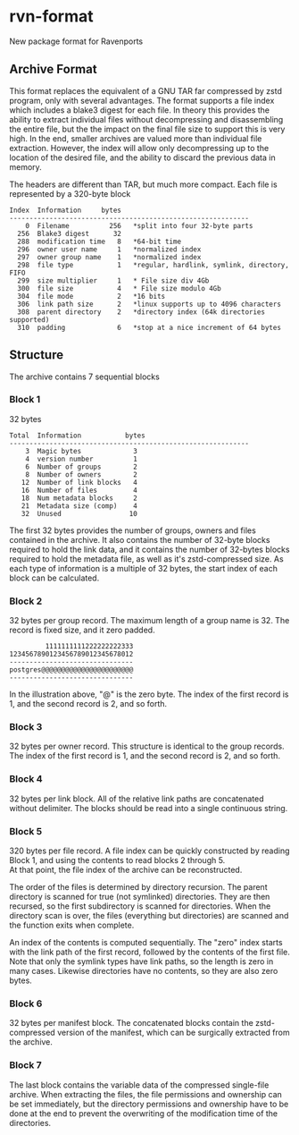 # rvn-format
New package format for Ravenports

## Archive Format

This format replaces the equivalent of a GNU TAR far compressed by zstd program,
only with several advantages.  The format supports a file index which includes a
blake3 digest for each file.  In theory this provides the ability to extract
individual files without decompressing and disassembling the entire file, but the
the impact on the final file size to support this is very high.  In the end,
smaller archives are valued more than individual file extraction.  However, the
index will allow only decompressing up to the location of the desired file, and
the ability to discard the previous data in memory.

The headers are different than TAR, but much more compact.
Each file is represented by a 320-byte block

```
Index  Information     bytes
------------------------------------------------------------
    0  Filename          256   *split into four 32-byte parts
  256  Blake3 digest      32
  288  modification time   8   *64-bit time
  296  owner user name     1   *normalized index
  297  owner group name    1   *normalized index
  298  file type           1   *regular, hardlink, symlink, directory, FIFO
  299  size multiplier     1   * File size div 4Gb
  300  file size           4   * File size modulo 4Gb
  304  file mode           2   *16 bits
  306  link path size      2   *linux supports up to 4096 characters
  308  parent directory    2   *directory index (64k directories supported)
  310  padding             6   *stop at a nice increment of 64 bytes
```

## Structure

The archive contains 7 sequential blocks

### Block 1

32 bytes
```
Total  Information           bytes
------------------------------------------------------------
    3  Magic bytes             3
    4  version number          1
    6  Number of groups        2
    8  Number of owners        2
   12  Number of link blocks   4
   16  Number of files         4
   18  Num metadata blocks     2
   21  Metadata size (comp)    4
   32  Unused                 10
```
The first 32 bytes provides the number of groups, owners and files contained in the archive.
It also contains the number of 32-byte blocks required to hold the link data, and it
contains the number of 32-bytes blocks required to hold the metadata file, as well as it's
zstd-compressed size.  As each type of information is a multiple of 32 bytes, the start
index of each block can be calculated.

### Block 2

32 bytes per group record.
The maximum length of a group name is 32.  The record is fixed size, and it zero padded.
```
         1111111111222222222333
1234567890123456789012345678012
-------------------------------
postgres@@@@@@@@@@@@@@@@@@@@@@@
-------------------------------
```
In the illustration above, "@" is the zero byte.
The index of the first record is 1, and the second record is 2, and so forth.

### Block 3

32 bytes per owner record.
This structure is identical to the group records.
The index of the first record is 1, and the second record is 2, and so forth.

### Block 4

32 bytes per link block.
All of the relative link paths are concatenated without delimiter.  The blocks
should be read into a single continuous string.

### Block 5

320 bytes per file record.
A file index can be quickly constructed by reading Block 1, and using the contents to read blocks 2 through 5.  
At that point, the file index of the archive can be reconstructed.

The order of the files is determined by directory recursion.
The parent directory is scanned for true (not symlinked) directories.  They are then recursed, so the first
subdirectory is scanned for directories.  When the directory scan is over, the files (everything but
directories) are scanned and the function exits when complete.  

An index of the contents is computed sequentially.
The "zero" index starts with the link path of the first record, followed by the contents of the first file.  
Note that only the symlink types have link paths, so the length is zero in many cases.
Likewise directories have no contents, so they are also zero bytes.

### Block 6

32 bytes per manifest block.
The concatenated blocks contain the zstd-compressed version of the manifest, which can be surgically
extracted from the archive.

### Block 7

The last block contains the variable data of the compressed single-file archive.
When extracting the files, the file permissions and ownership can be set immediately, but the directory
permissions and ownership have to be done at the end to prevent the overwriting of the modification
time of the directories.
